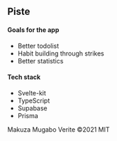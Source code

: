 ## Piste

#### Goals for the app

- Better todolist
- Habit building through strikes
- Better statistics

<!--
Why?

I built this app for my self since or however is in need to, I can't a fford paying great products I have to sacrifice my time. I wasn't happy with all free plans I have found on th internet.

https://github.com/mikenikles/sveltekit-prisma

-->

#### Tech stack

- Svelte-kit
- TypeScript
- Supabase
- Prisma

Makuza Mugabo Verite &copy;2021 MIT
